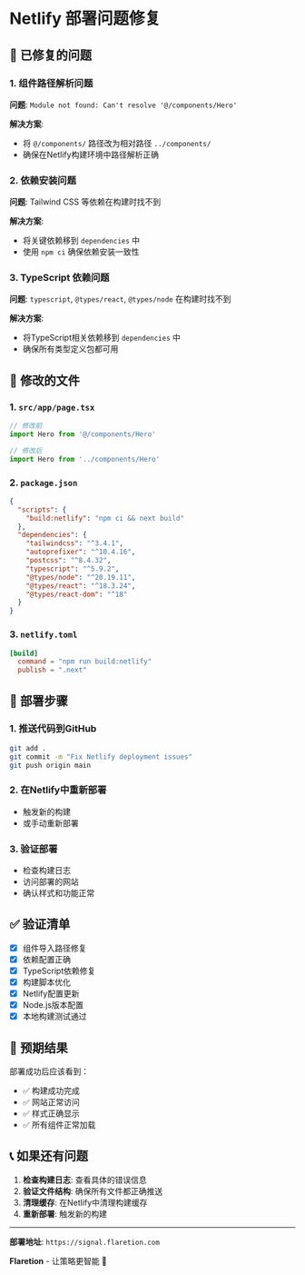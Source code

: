 # Netlify 部署问题修复

## 🔧 **已修复的问题**

### **1. 组件路径解析问题**
**问题**: `Module not found: Can't resolve '@/components/Hero'`

**解决方案**: 
- 将 `@/components/` 路径改为相对路径 `../components/`
- 确保在Netlify构建环境中路径解析正确

### **2. 依赖安装问题**
**问题**: Tailwind CSS 等依赖在构建时找不到

**解决方案**:
- 将关键依赖移到 `dependencies` 中
- 使用 `npm ci` 确保依赖安装一致性

### **3. TypeScript 依赖问题**
**问题**: `typescript`, `@types/react`, `@types/node` 在构建时找不到

**解决方案**:
- 将TypeScript相关依赖移到 `dependencies` 中
- 确保所有类型定义包都可用

## 📁 **修改的文件**

### **1. `src/app/page.tsx`**
```typescript
// 修改前
import Hero from '@/components/Hero'

// 修改后  
import Hero from '../components/Hero'
```

### **2. `package.json`**
```json
{
  "scripts": {
    "build:netlify": "npm ci && next build"
  },
  "dependencies": {
    "tailwindcss": "^3.4.1",
    "autoprefixer": "^10.4.16", 
    "postcss": "^8.4.32",
    "typescript": "^5.9.2",
    "@types/node": "^20.19.11",
    "@types/react": "^18.3.24",
    "@types/react-dom": "^18"
  }
}
```

### **3. `netlify.toml`**
```toml
[build]
  command = "npm run build:netlify"
  publish = ".next"
```

## 🚀 **部署步骤**

### **1. 推送代码到GitHub**
```bash
git add .
git commit -m "Fix Netlify deployment issues"
git push origin main
```

### **2. 在Netlify中重新部署**
- 触发新的构建
- 或手动重新部署

### **3. 验证部署**
- 检查构建日志
- 访问部署的网站
- 确认样式和功能正常

## ✅ **验证清单**

- [x] 组件导入路径修复
- [x] 依赖配置正确
- [x] TypeScript依赖修复
- [x] 构建脚本优化
- [x] Netlify配置更新
- [x] Node.js版本配置
- [x] 本地构建测试通过

## 🎯 **预期结果**

部署成功后应该看到：
- ✅ 构建成功完成
- ✅ 网站正常访问
- ✅ 样式正确显示
- ✅ 所有组件正常加载

## 📞 **如果还有问题**

1. **检查构建日志**: 查看具体的错误信息
2. **验证文件结构**: 确保所有文件都正确推送
3. **清理缓存**: 在Netlify中清理构建缓存
4. **重新部署**: 触发新的构建

---

**部署地址**: `https://signal.flaretion.com`

**Flaretion** - 让策略更智能 🚀
